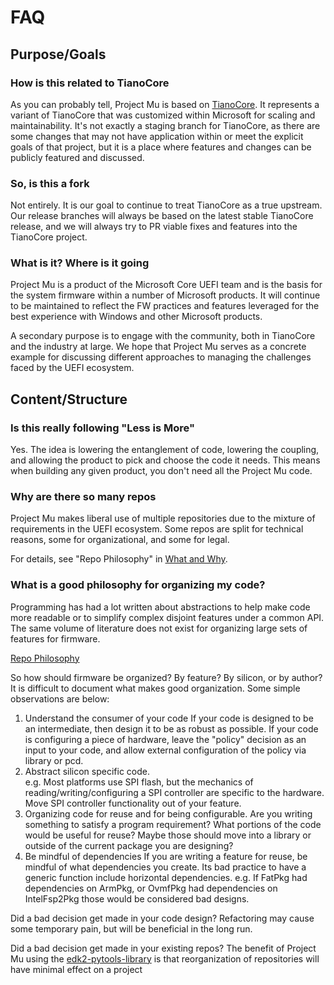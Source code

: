 # FAQ

## Purpose/Goals

### How is this related to TianoCore

As you can probably tell, Project Mu is based on [TianoCore](https://www.tianocore.org). It represents a variant of
TianoCore that was customized within Microsoft for scaling and maintainability. It's not exactly a staging branch for
TianoCore, as there are some changes that may not have application within or meet the explicit goals of that project,
but it is a place where features and changes can be publicly featured and discussed.

### So, is this a fork

Not entirely. It is our goal to continue to treat TianoCore as a true upstream. Our release branches will always be
based on the latest stable TianoCore release, and we will always try to PR viable fixes and features into the TianoCore
project.

### What is it? Where is it going

Project Mu is a product of the Microsoft Core UEFI team and is the basis for the system firmware within a number of
Microsoft products. It will continue to be maintained to reflect the FW practices and features leveraged for the best
experience with Windows and other Microsoft products.

A secondary purpose is to engage with the community, both in TianoCore and the industry at large. We hope that Project
Mu serves as a concrete example for discussing different approaches to managing the challenges faced by the UEFI
ecosystem.

## Content/Structure

### Is this really following "Less is More"

Yes.  The idea is lowering the entanglement of code, lowering the coupling, and allowing the product to pick and
choose the code it needs.  This means when building any given product, you don't need all the Project Mu code.

### Why are there so many repos

Project Mu makes liberal use of multiple repositories due to the mixture of requirements in the UEFI ecosystem. Some
repos are split for technical reasons, some for organizational, and some for legal.

For details, see "Repo Philosophy" in [What and Why](WhatAndWhy/overview.md#repo-philosophy).

### What is a good philosophy for organizing my code?

Programming has had a lot written about abstractions to help make code more readable or to simplify complex disjoint
features under a common API. The same volume of literature does not exist for organizing large sets of features
for firmware.  

[Repo Philosophy](overview.md#repo-philosophy)

So how should firmware be organized? By feature? By silicon, or by author? It is difficult to document what makes
good organization.  Some simple observations are below:

1. Understand the consumer of your code
    If your code is designed to be an intermediate, then design it to be as robust as possible. If your code
    is configuring a piece of hardware, leave the "policy" decision as an input to your code, and allow external
    configuration of the policy via library or pcd.
2. Abstract silicon specific code.  
    e.g. Most platforms use SPI flash, but the mechanics of reading/writing/configuring a SPI controller are specific
    to the hardware. Move SPI controller functionality out of your feature.
3. Organizing code for reuse and for being configurable.
    Are you writing something to satisfy a program requirement? What portions of the code would be useful for
    reuse? Maybe those should move into a library or outside of the current package you are designing?
4. Be mindful of dependencies
    If you are writing a feature for reuse, be mindful of what dependencies you create.  Its bad practice to have
    a generic function include horizontal dependencies. e.g. If FatPkg had dependencies on ArmPkg, or OvmfPkg had
    dependencies on IntelFsp2Pkg those would be considered bad designs.

Did a bad decision get made in your code design? Refactoring may cause some temporary pain, but will be beneficial
in the long run.

Did a bad decision get made in your existing repos? The benefit of Project Mu using the [edk2-pytools-library](https://github.com/tianocore/edk2-pytool-library)
is that reorganization of repositories will have minimal effect on a project

